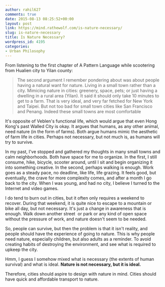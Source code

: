 ```yaml
---
author: rahil627
comments: true
date: 2015-08-13 08:25:52+00:00
layout: post
link: https://mind.rathewolf.com/is-nature-necessary/
slug: is-nature-necessary
title: Is Nature Necessary?
wordpress_id: 4195
categories:
- Urban Philosophy
---
```


From listening to the first chapter of A Pattern Language while scootering from Hualien city to Yilan county:


<blockquote>The second argument I remember pondering about was about people having a natural want for nature. Living in a small town rather than a city. Mimicing nature in cities: greenery, space, pets; or just having a dwelling in a rural area (Yilan). It said it should only take 10 minutes to get to a farm. That is very ideal, and very far fetched for New York and Taipei. But not too bad for small town cities like San Francisco and Penang. Indeed these small towns are most comfortable</blockquote>


It's opposite of Veblen's functional life, which would argue that even Hong Kong's past Walled City is okay. It argues that humans, as any other animal, need nature (in the form of farms). Both argue humans mimic the aesthetic of farm life in cities. Perhaps not necessary, but not much is, as humans will try to survive.

In my past, I've stopped and gathered my thoughts in many small towns and calm neighborhoods. Both have space for me to organize. In the first, I still consume, hike, bicycle, scooter around, until I sit and begin organizing it into something creative. In the second, perhaps walking is enough. Work goes as a steady pace, no deadline, like life, life grazing. It feels good, but eventually, the crave for more complexity comes, and after a month I go back to the city. When I was young, and had no city, I believe I turned to the Internet and video games.

I do tend to burn out in cities, but it often only requires a weekend to recover. During that weekend, it is quite nice to escape to a mountain or bike all day, but not necessary. It's just a change in awareness that is enough. Walk down another street  or park or any kind of open space without the pressure of work, and nature doesn't seem to be needed.

So, people can survive, but then the problem is that it isn't reality, and people should have the experience of going to nature. This is why people need nature, especially children, but also adults as a reminder. To avoid creating habits of destroying the environment, and see what is required to upkeep the city.

Hmm, I guess I somehow mixed what is necessary (the extents of human survival) and what is ideal. **Nature is not necessary, but it is ideal.**

Therefore, cities should aspire to design with nature in mind. Cities should have quick and affordable transport to nature.
